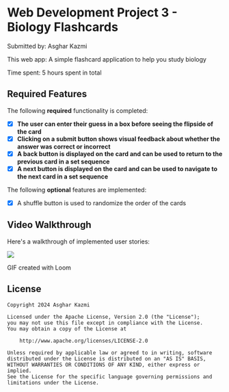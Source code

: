 # Web Development Project 3 - Biology Flashcards

Submitted by: Asghar Kazmi

This web app: A simple flashcard application to help you study biology

Time spent: 5 hours spent in total

## Required Features

The following **required** functionality is completed:

- [X] **The user can enter their guess in a box before seeing the flipside of the card**
- [X] **Clicking on a submit button shows visual feedback about whether the answer was correct or incorrect**
- [X] **A back button is displayed on the card and can be used to return to the previous card in a set sequence**
- [X] **A next button is displayed on the card and can be used to navigate to the next card in a set sequence**

The following **optional** features are implemented:

- [X] A shuffle button is used to randomize the order of the cards

## Video Walkthrough

Here's a walkthrough of implemented user stories:

<div>
    <a href="https://www.loom.com/share/f88c2adf16964383b938a9bfbf0ab025">
      <img style="max-width:300px;" src="https://cdn.loom.com/sessions/thumbnails/f88c2adf16964383b938a9bfbf0ab025-with-play.gif">
    </a>
</div>

GIF created with Loom

## License

    Copyright 2024 Asghar Kazmi

    Licensed under the Apache License, Version 2.0 (the "License");
    you may not use this file except in compliance with the License.
    You may obtain a copy of the License at

        http://www.apache.org/licenses/LICENSE-2.0

    Unless required by applicable law or agreed to in writing, software
    distributed under the License is distributed on an "AS IS" BASIS,
    WITHOUT WARRANTIES OR CONDITIONS OF ANY KIND, either express or implied.
    See the License for the specific language governing permissions and
    limitations under the License.
